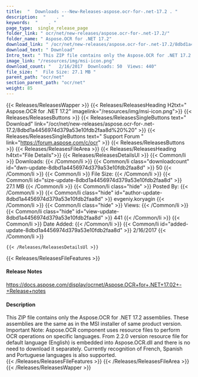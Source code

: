 ```yaml
---
title:  "  Downloads ---New-Releases-aspose.ocr-for-.net-17.2 . " 
description:  "    . " 
keywords:  "    . " 
page_type:  single_release_page
folder_link: " ocr/net/new-releases/aspose.ocr-for-.net-17.2/"
folder_name: " Aspose.OCR for .NET 17.2"
download_link: " /ocr/net/new-releases/aspose.ocr-for-.net-17.2/8dbd1a4456974d379a53e10fdb2faa8d"
download_text: " Download"
Intro_text: " This ZIP file contains only the Aspose.OCR for .NET 17.2 assemblies. These assem..."
image_link: "/resources/img/msi-icon.png"
download_count: "   2/16/2017  Downloads: 50  Views: 440"
file_size: "  File Size: 27.1 MB "
parent_path: "ocr/net"
section_parent_path: "ocr/net"
weight: 85 
---
```


{{< Releases/ReleasesWapper >}}
  {{< Releases/ReleasesHeading H2txt=" Aspose.OCR for .NET 17.2" imagelink="/resources/img/msi-icon.png">}}
  {{< Releases/ReleasesButtons >}}
    {{< Releases/ReleasesSingleButtons text=" Download" link="/ocr/net/new-releases/aspose.ocr-for-.net-17.2/8dbd1a4456974d379a53e10fdb2faa8d%20%20" >}}
    {{< Releases/ReleasesSingleButtons text=" Support Forum " link="https://forum.aspose.com/c/ocr" >}}
  {{< Releases/ReleasesButtons >}}
  {{< Releases/ReleasesFileArea >}}
    {{< Releases/ReleasesHeading h4txt="File Details">}}
    {{< Releases/ReleasesDetailsUl >}}
            {{< Common/li  >}} Downloads: {{< /Common/li >}} 
      {{< Common/li class="downloadcount" id="dwn-update-8dbd1a4456974d379a53e10fdb2faa8d" >}} 50 {{< /Common/li >}} 
      {{< Common/li  >}} File Size: {{< /Common/li >}} 
      {{< Common/li id="size-update-8dbd1a4456974d379a53e10fdb2faa8d" >}} 27.1 MB {{< /Common/li >}} 
      {{< Common/li  class="hide" >}} Posted By: {{< /Common/li >}} 
      {{< Common/li class="hide" id="author-update-8dbd1a4456974d379a53e10fdb2faa8d" >}} evgeniy.koryagin {{< /Common/li >}} 
      {{< Common/li class="hide"  >}} Views: {{< /Common/li >}} 
      {{< Common/li class="hide" id="view-update-8dbd1a4456974d379a53e10fdb2faa8d" >}} 441 {{< /Common/li >}} 
      {{< Common/li  >}} Date Added: {{< /Common/li >}} 
      {{< Common/li id="added-update-8dbd1a4456974d379a53e10fdb2faa8d" >}} 2/16/2017 {{< /Common/li >}} 

    {{< /Releases/ReleasesDetailsUl >}}

  {{< Releases/ReleasesFileFeatures >}}
      <h4>Release Notes</h4><div><a href="https://docs.aspose.com/display/ocrnet/Aspose.OCR+for+.NET+17.02+-+Release+notes">https://docs.aspose.com/display/ocrnet/Aspose.OCR+for+.NET+17.02+-+Release+notes</a></div><h4>Description</h4><div class="HTMLDescription">This ZIP file contains only the Aspose.OCR for .NET 17.2 assemblies. These assemblies are the same as in the MSI installer of same product version. Important Note: Aspose.OCR component uses resource files to perform OCR operations on specific languages. From 2.2.0 version resource file for default language (English) is embedded into Aspose.OCR.dll and there is no need to download it separately. Currently recognition of French, Spanish and Portuguese languages is also supported.</div>
  {{< /Releases/ReleasesFileFeatures >}}
 {{< /Releases/ReleasesFileArea >}}
{{< /Releases/ReleasesWapper >}}


